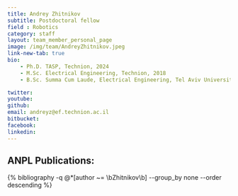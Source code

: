 ```yaml
---
title: Andrey Zhitnikov
subtitle: Postdoctoral fellow
field : Robotics
category: staff
layout: team_member_personal_page
image: /img/team/AndreyZhitnikov.jpeg
link-new-tab: true
bio:
    - Ph.D. TASP, Technion, 2024
    - M.Sc. Electrical Engineering, Technion, 2018
    - B.Sc. Summa Cum Laude, Electrical Engineering, Tel Aviv University, 2014

twitter: 
youtube: 
github: 
email: andreyz@ef.technion.ac.il
bitbucket: 
facebook: 
linkedin: 
---
```


## ANPL Publications:

{% bibliography -q @*[author ~= \bZhitnikov\b] --group_by none --order descending %}

